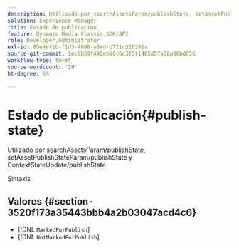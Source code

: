 ```yaml
---
description: Utilizado por searchAssetsParam/publishState, setAssetPublishStateParam/publishState y ContextStateUpdate/publishState.
solution: Experience Manager
title: Estado de publicación
feature: Dynamic Media Classic,SDK/API
role: Developer,Administrator
exl-id: 0be4ef1b-f1d3-4698-a5ed-d721c328291a
source-git-commit: 1ec8b59f442eb96c6c3f5f1405d57a38a86bd056
workflow-type: tm+mt
source-wordcount: '29'
ht-degree: 6%

---
```


# Estado de publicación{#publish-state}

Utilizado por searchAssetsParam/publishState, setAssetPublishStateParam/publishState y ContextStateUpdate/publishState.

Sintaxis

## Valores {#section-3520f173a35443bbb4a2b03047acd4c6}

* [!DNL `MarkedForPublish`]
* [!DNL `NotMarkedForPublish`]
